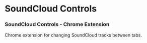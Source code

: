 # SoundCloud Controls
### SoundCloud Controls - Chrome Extension 

Chrome extension for changing SoundCloud tracks between tabs.
